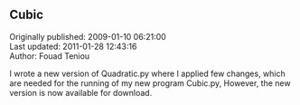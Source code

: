 ## Cubic  
Originally published: 2009-01-10 06:21:00  
Last updated: 2011-01-28 12:43:16  
Author: Fouad Teniou  
  
I wrote a new version of Quadratic.py where I applied few changes, which are needed for the running of my new program Cubic.py, However, the new version is now available for download.
